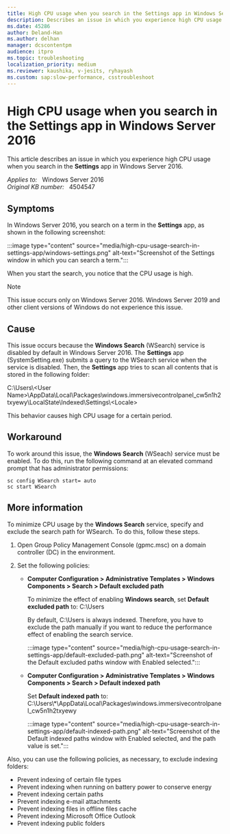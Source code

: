 ```yaml
---
title: High CPU usage when you search in the Settings app in Windows Server 2016
description: Describes an issue in which you experience high CPU usage when you search in the Settings app in Windows Server 2016. Provides a workaround.
ms.date: 45286
author: Deland-Han
ms.author: delhan
manager: dcscontentpm
audience: itpro
ms.topic: troubleshooting
localization_priority: medium
ms.reviewer: kaushika, v-jesits, ryhayash
ms.custom: sap:slow-performance, csstroubleshoot
---
```

# High CPU usage when you search in the Settings app in Windows Server 2016

This article describes an issue in which you experience high CPU usage when you search in the **Settings** app in Windows Server 2016.

_Applies to:_ &nbsp; Windows Server 2016  
_Original KB number:_ &nbsp; 4504547

## Symptoms

In Windows Server 2016, you search on a term in the **Settings** app, as shown in the following screenshot:

:::image type="content" source="media/high-cpu-usage-search-in-settings-app/windows-settings.png" alt-text="Screenshot of the Settings window in which you can search a term.":::

When you start the search, you notice that the CPU usage is high.

> [!Note]
> This issue occurs only on Windows Server 2016. Windows Server 2019 and other client versions of Windows do not experience this issue.

## Cause

This issue occurs because the **Windows Search** (WSearch) service is disabled by default in Windows Server 2016. The **Settings** app (SystemSetting.exe) submits a query to the WSearch service when the service is disabled. Then, the **Settings** app tries to scan all contents that is stored in the following folder:

C:\\Users\\\<User Name>\\AppData\\Local\\Packages\\windows.immersivecontrolpanel_cw5n1h2txyewy\\LocalState\\Indexed\\Settings\\\<Locale>

This behavior causes high CPU usage for a certain period.

## Workaround

To work around this issue, the **Windows Search** (WSeach) service must be enabled. To do this, run the following command at an elevated command prompt that has administrator permissions:

```console
sc config WSearch start= auto
sc start WSearch
```  

## More information

To minimize CPU usage by the **Windows Search** service, specify and exclude the search path for WSearch. To do this, follow these steps.

1. Open Group Policy Management Console (gpmc.msc) on a domain controller (DC) in the environment.
2. Set the following policies:

    - **Computer Configuration > Administrative Templates > Windows Components > Search > Default excluded path**  

        To minimize the effect of enabling **Windows search**, set **Default excluded path** to: C:\\Users

        By default, C:\Users is always indexed. Therefore, you have to exclude the path manually if you want to reduce the performance effect of enabling the search service.

        :::image type="content" source="media/high-cpu-usage-search-in-settings-app/default-excluded-path.png" alt-text="Screenshot of the Default excluded paths window with Enabled selected.":::

    - **Computer Configuration > Administrative Templates > Windows Components > Search > Default indexed path**  

        Set **Default indexed path** to: C:\\Users\\*\\AppData\\Local\\Packages\\windows.immersivecontrolpanel_cw5n1h2txyewy

        :::image type="content" source="media/high-cpu-usage-search-in-settings-app/default-indexed-path.png" alt-text="Screenshot of the Default indexed paths window with Enabled selected, and the path value is set.":::

Also, you can use the following policies, as necessary, to exclude indexing folders:

- Prevent indexing of certain file types
- Prevent indexing when running on battery power to conserve energy
- Prevent indexing certain paths
- Prevent indexing e-mail attachments
- Prevent indexing files in offline files cache
- Prevent indexing Microsoft Office Outlook
- Prevent indexing public folders
